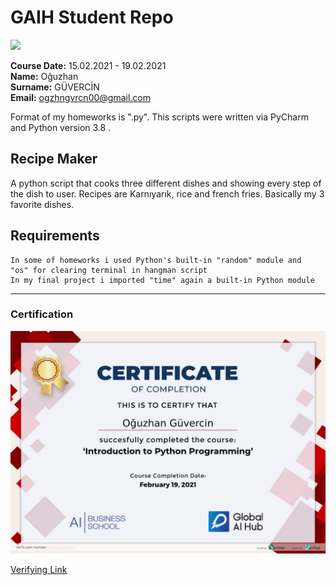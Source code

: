# GAIH Student Repo
![](img/logo.png)

**Course Date:** 15.02.2021 - 19.02.2021  
**Name:** Oğuzhan  
**Surname:** GÜVERCİN  
**Email:** ogzhngvrcn00@gmail.com  

Format of my homeworks is ".py". This scripts were written via PyCharm and Python version 3.8 .

## Recipe Maker
A python script that cooks three different dishes and showing every step of the dish to user.
Recipes are Karnıyarık, rice and french fries. Basically my 3 favorite dishes.

## Requirements
```
In some of homeworks i used Python's built-in "random" module and
"os" for clearing terminal in hangman script 
In my final project i imported "time" again a built-in Python module
```
---

### Certification
![](img/certification.png)

[Verifying Link](https://verified.cv/en/verify/83934536414177)
